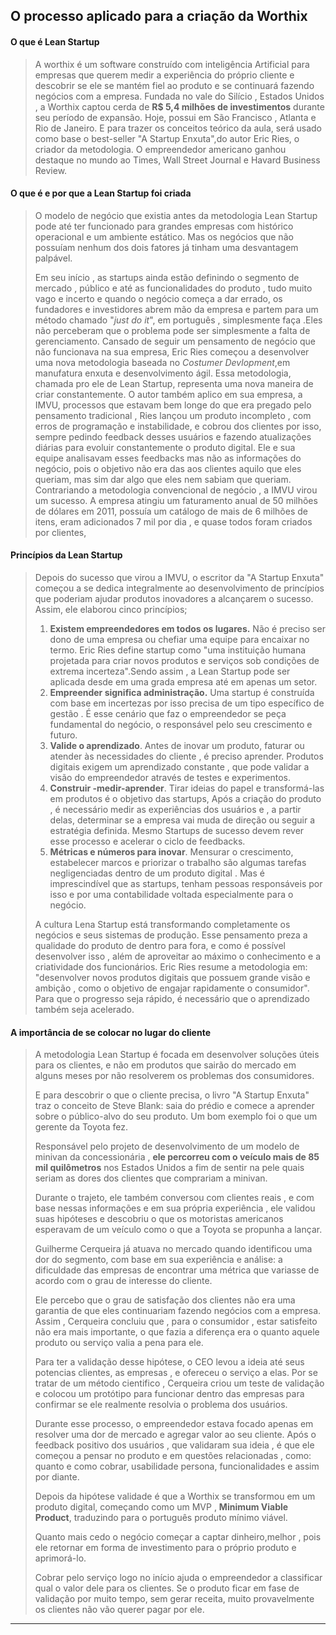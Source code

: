 ## **O processo aplicado para a criação da Worthix**

#### **O que é Lean Startup**

> A worthix é um software construído com inteligência Artificial para empresas que querem medir a experiência do próprio cliente e descobrir se ele se mantém fiel ao produto e se continuará fazendo negócios com a empresa.
> Fundada no vale do Silício , Estados Unidos , a Worthix captou cerda de **R$ 5,4 milhões de investimentos**  durante seu período de expansão. Hoje, possui em São Francisco , Atlanta e Rio de Janeiro.
> E para trazer os conceitos teórico da aula, será usado como base o best-seller "A Startup Enxuta",do autor Eric Ries, o criador da metodologia. O empreendedor americano ganhou destaque no mundo ao Times, Wall Street Journal e Havard Business Review.

#### O que é e por que a Lean Startup foi criada 

> O modelo de negócio que existia antes da metodologia Lean Startup pode até ter funcionado para grandes empresas com histórico operacional e um ambiente estático. Mas os negócios que não possuíam nenhum dos dois fatores já tinham uma desvantagem palpável.
>
> Em seu início , as startups ainda estão definindo o segmento de mercado , público e até as funcionalidades do produto , tudo muito vago e incerto e quando o negócio começa a dar errado, os fundadores e investidores abrem mão da empresa e partem para um método chamado "*just do it*", em português , simplesmente faça .Eles não perceberam que o problema pode ser simplesmente a falta de gerenciamento.
> Cansado de seguir um pensamento de negócio que não funcionava na sua empresa, Eric Ries começou a desenvolver uma nova metodologia baseada no *Costumer Devlopment*,em manufatura enxuta e desenvolvimento ágil.
> Essa metodologia, chamada pro ele de Lean Startup, representa uma nova maneira de criar constantemente.
> O autor também aplico em sua empresa, a IMVU, processos que estavam bem longe do que era pregado pelo pensamento tradicional , Ries lançou um produto incompleto , com erros de programação e instabilidade, e cobrou dos clientes por isso, sempre pedindo feedback desses usuários e fazendo atualizações diárias para evoluir constantemente o produto digital.
> Ele e sua equipe analisavam esses feedbacks mas não as informações do negócio, pois o objetivo não era das aos clientes aquilo que eles queriam, mas sim dar algo que eles nem sabiam que queriam.
> Contrariando a metodologia convencional de negócio , a IMVU virou um sucesso. A empresa atingiu um faturamento anual de 50 milhões de dólares em 2011, possuía um catálogo de mais de 6 milhões de itens, eram adicionados 7 mil por dia , e quase todos foram criados por clientes,

#### **Princípios da Lean Startup**

> Depois do  sucesso que virou a IMVU, o escritor da "A Startup Enxuta" começou a se dedica integralmente ao desenvolvimento de princípios que poderiam ajudar produtos inovadores a alcançarem o sucesso. Assim, ele elaborou cinco princípios;
>
> 1. **Existem empreendedores em todos os lugares.** Não é  preciso ser dono de uma empresa ou chefiar uma equipe para encaixar no termo. Eric Ries define startup como "uma instituição humana projetada para criar novos produtos e serviços sob condições de extrema incerteza".Sendo assim , a Lean Startup pode ser aplicada desde em uma grada empresa até em apenas um setor.
> 2. **Empreender significa administração.**  Uma startup é construída com base em incertezas por isso precisa de um tipo específico de gestão . É esse cenário que faz o empreendedor se peça fundamental do negócio, o responsável pelo seu crescimento e futuro.
> 3. **Valide o aprendizado**. Antes de inovar um produto, faturar ou atender às necessidades do cliente , é preciso aprender. Produtos digitais exigem um aprendizado constante , que pode validar a visão do empreendedor através de testes e experimentos.
> 4. **Construir -medir-aprender**. Tirar ideias do papel e transformá-las em produtos é o objetivo das startups, Após a criação do produto , é necessário medir as experiências dos usuários e , a partir delas, determinar se a empresa vai muda de direção ou seguir a estratégia definida. Mesmo Startups de sucesso devem rever esse processo e acelerar o ciclo de feedbacks.
> 5. **Métricas e números para inovar**. Mensurar o crescimento, estabelecer marcos e priorizar o trabalho são algumas tarefas negligenciadas dentro de um produto digital . Mas é imprescindível que as startups, tenham pessoas responsáveis por isso e por uma contabilidade voltada especialmente para o negócio.
>
> A cultura Lena Startup está transformando completamente os negócios e seus sistemas de produção. Esse pensamento preza a qualidade do produto de dentro para fora, e como é possível desenvolver isso , além de aproveitar ao máximo o conhecimento  e a criatividade dos funcionários.
> Eric Ries resume a metodologia em: "desenvolver novos produtos digitais que possuem grande visão e ambição , como o objetivo de engajar rapidamente o consumidor". Para que o progresso seja rápido, é necessário que o aprendizado também seja acelerado.

#### **A importância de se colocar no lugar do cliente**

> A metodologia Lean Startup é focada em desenvolver soluções úteis para os clientes, e não em produtos que sairão do mercado em alguns meses por não resolverem os problemas dos consumidores.
>
> E para descobrir o que o cliente precisa, o livro "A Startup Enxuta" traz o conceito de Steve Blank: saia do prédio e comece a aprender sobre o público-alvo do seu produto. Um bom exemplo foi o que um gerente da Toyota fez.
>
> Responsável pelo projeto de desenvolvimento de um modelo de minivan da concessionária , **ele percorreu com o veículo mais de 85 mil quilômetros** nos Estados Unidos a fim de sentir na pele quais seriam as dores dos clientes que comprariam a minivan.
>
> Durante o trajeto, ele também conversou com clientes reais , e com base nessas informações e em sua própria experiência , ele validou suas hipóteses e descobriu o que os motoristas americanos esperavam de um veículo como o que a Toyota se propunha a lançar.
>
> Guilherme Cerqueira já atuava no mercado quando identificou uma dor do segmento, com base em sua experiência e análise: a dificuldade das empresas de encontrar uma métrica que variasse de acordo com o grau de interesse do cliente.
>
> Ele percebo que o grau de satisfação dos clientes não era uma garantia de que eles continuariam fazendo negócios com a empresa. Assim , Cerqueira concluiu que , para o consumidor , estar satisfeito não era mais importante, o que fazia a diferença era o quanto aquele produto ou serviço valia a pena para ele.
>
> Para ter a validação desse hipótese, o CEO levou a ideia até seus potencias clientes, as empresas , e ofereceu o serviço a elas. Por se tratar de um método cientifico , Cerqueira criou um teste de validação e colocou um protótipo para funcionar dentro das empresas para confirmar se ele realmente resolvia o problema dos usuários.
>
> Durante esse processo, o empreendedor estava focado apenas em resolver uma dor de mercado e agregar valor ao seu cliente. Após o feedback positivo dos usuários , que validaram sua ideia , é que ele começou a pensar no produto e em questões relacionadas , como: quanto e como cobrar, usabilidade persona, funcionalidades e assim por diante.
>
> Depois da hipótese validade é que a Worthix se transformou em um produto digital, começando como um MVP , **Minimum Viable Product**, traduzindo para o português produto mínimo viável.
>
> Quanto mais cedo o negócio começar a captar dinheiro,melhor , pois ele retornar em forma de investimento para o próprio produto e aprimorá-lo.
>
> Cobrar pelo serviço logo no início ajuda o empreendedor a classificar qual o valor dele para os clientes. Se o produto ficar em fase de validação por muito tempo, sem gerar receita, muito provavelmente os clientes não vão querer pagar por ele.



****





